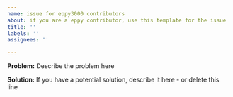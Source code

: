 ```yaml
---
name: issue for eppy3000 contributors
about: if you are a eppy contributor, use this template for the issue
title: ''
labels: ''
assignees: ''

---
```


**Problem:** Describe the problem here

**Solution:** If you have a potential solution, describe it here - or delete this line
